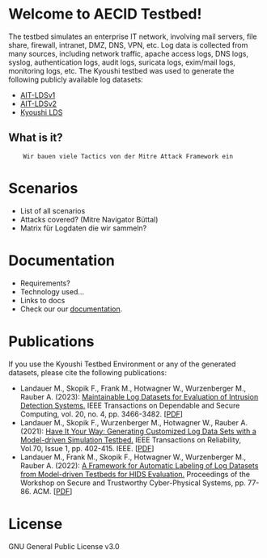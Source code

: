 

# Welcome to AECID Testbed!

The testbed simulates an enterprise IT network, involving mail servers, file share, firewall, intranet, DMZ, DNS, VPN, etc. Log data is collected from many sources, including network traffic, apache access logs, DNS logs, syslog, authentication logs, audit logs, suricata logs, exim/mail logs, monitoring logs, etc. The Kyoushi testbed was used to generate the following publicly available log datasets:

 * [AIT-LDSv1](https://zenodo.org/record/4264796)
 * [AIT-LDSv2](https://zenodo.org/record/5789064)
 * [Kyoushi LDS](https://zenodo.org/record/5779411)
 

## What is it?
        Wir bauen viele Tactics von der Mitre Attack Framework ein

# Scenarios

  * List of all scenarios
  * Attacks covered? (Mitre Navigator Büttal)
  * Matrix für Logdaten die wir sammeln?

# Documentation

  * Requirements?
  * Technology used...
  * Links to docs
  * Check our our [documentation](https://aeciddocs.ait.ac.at/atb-aecid-testbed/current/).


# Publications

If you use the Kyoushi Testbed Environment or any of the generated datasets, please cite the following publications: 

* Landauer M., Skopik F., Frank M., Hotwagner W., Wurzenberger M., Rauber A. (2023): [Maintainable Log Datasets for Evaluation of Intrusion Detection Systems.](https://ieeexplore.ieee.org/abstract/document/9866880) IEEE Transactions on Dependable and Secure Computing, vol. 20, no. 4, pp. 3466-3482. \[[PDF](https://arxiv.org/pdf/2203.08580.pdf)\]
* Landauer M., Skopik F., Wurzenberger M., Hotwagner W., Rauber A. (2021): [Have It Your Way: Generating Customized Log Data Sets with a Model-driven Simulation Testbed.](https://ieeexplore.ieee.org/document/9262078) IEEE Transactions on Reliability, Vol.70, Issue 1, pp. 402-415. IEEE. \[[PDF](https://www.skopik.at/ait/2020_trel.pdf)\]
* Landauer M., Frank M., Skopik F., Hotwagner W., Wurzenberger M., Rauber A. (2022): [A Framework for Automatic Labeling of Log Datasets from Model-driven Testbeds for HIDS Evaluation.](https://dl.acm.org/doi/abs/10.1145/3510547.3517924) Proceedings of the Workshop on Secure and Trustworthy Cyber-Physical Systems, pp. 77-86. ACM. \[[PDF](https://www.skopik.at/ait/2022_satcps.pdf)\]

# License

GNU General Public License v3.0
